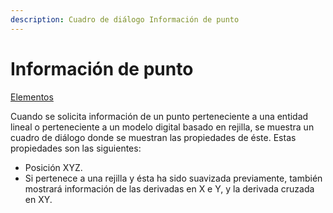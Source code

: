 ```yaml
---
description: Cuadro de diálogo Información de punto
---
```


# Información de punto

[Elementos](/mdtopx/fichas-de-herramientas/ficha-de-herramientas-editar/editar-elementos.md)

Cuando se solicita información de un punto perteneciente a una entidad lineal o perteneciente a un modelo digital basado en rejilla, se muestra un cuadro de diálogo donde se muestran las propiedades de éste. Estas propiedades son las siguientes:

* Posición XYZ.
* Si pertenece a una rejilla y ésta ha sido suavizada previamente, también mostrará información de las derivadas en X e Y, y la derivada cruzada en XY.

